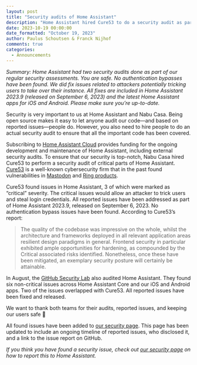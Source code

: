 ```yaml
---
layout: post
title: "Security audits of Home Assistant"
description: "Home Assistant hired Cure53 to do a security audit as part of our regular security assessments. You are safe. No authentication bypasses have been found."
date: 2023-10-19 00:00:00
date_formatted: "October 19, 2023"
author: Paulus Schoutsen & Franck Nijhof
comments: true
categories:
  - Announcements
---
```


_Summary: Home Assistant had two security audits done as part of our regular security assessments. You are safe. No authentication bypasses have been found. We did fix issues related to attackers potentially tricking users to take over their instance. All fixes are included in Home Assistant 2023.9 (released on September 6, 2023) and the latest Home Assistant apps for iOS and Android. Please make sure you’re up-to-date._

Security is very important to us at Home Assistant and Nabu Casa. Being open source makes it easy to let anyone audit our code&mdash;and based on reported issues&mdash;people do. However, you also need to hire people to do an actual security audit to ensure that all the important code has been covered.

Subscribing to [Home Assistant Cloud](https://www.nabucasa.com/) provides funding for the ongoing development and maintenance of Home Assistant, including external security audits. To ensure that our security is top-notch, Nabu Casa hired Cure53 to perform a security audit of critical parts of Home Assistant. [Cure53](https://cure53.de/) is a well-known cybersecurity firm that in the past found vulnerabilities in [Mastodon](https://arstechnica.com/security/2023/07/mastodon-fixes-critical-tootroot-vulnerability-allowing-node-hijacking/) and [Ring products](https://foundation.mozilla.org/en/blog/mozilla-publishes-ring-doorbell-vulnerability-following-amazons-apathy/).

Cure53 found issues in Home Assistant, 3 of which were marked as “critical” severity. The critical issues would allow an attacker to trick users and steal login credentials. All reported issues have been addressed as part of Home Assistant 2023.9, released on September 6, 2023. No authentication bypass issues have been found. According to Cure53’s report:

> The quality of the codebase was impressive on the whole, whilst the architecture and frameworks deployed in all relevant application areas resilient design paradigms in general. Frontend security in particular exhibited ample opportunities for hardening, as compounded by the Critical associated risks identified. Nonetheless, once these have been mitigated, an exemplary security posture will certainly be attainable.

In August, the [GitHub Security Lab](https://securitylab.github.com/) also audited Home Assistant. They found six non-critical issues across Home Assistant Core and our iOS and Android apps. Two of the issues overlapped with Cure53. All reported issues have been fixed and released.

We want to thank both teams for their audits, reported issues, and keeping our users safe 🙏

All found issues have been added to [our security page](/security). This page has been updated to include an ongoing timeline of reported issues, who disclosed it, and a link to the issue report on GitHub.

_If you think you have found a security issue, check out [our security page](/security) on how to report this to Home Assistant._
